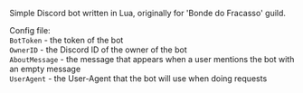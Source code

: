 Simple Discord bot written in Lua, originally for 'Bonde do Fracasso' guild.

Config file:
<br>`BotToken` - the token of the bot
<br>`OwnerID` - the Discord ID of the owner of the bot
<br>`AboutMessage` - the message that appears when a user mentions the bot with an empty message
<br>`UserAgent` - the User-Agent that the bot will use when doing requests
